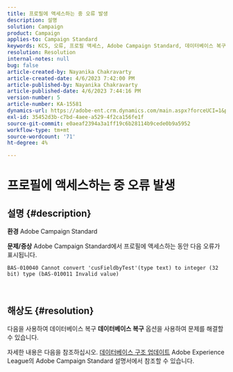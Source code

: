 ```yaml
---
title: 프로필에 액세스하는 중 오류 발생
description: 설명
solution: Campaign
product: Campaign
applies-to: Campaign Standard
keywords: KCS, 오류, 프로필 액세스, Adobe Campaign Standard, 데이터베이스 복구
resolution: Resolution
internal-notes: null
bug: false
article-created-by: Nayanika Chakravarty
article-created-date: 4/6/2023 7:42:00 PM
article-published-by: Nayanika Chakravarty
article-published-date: 4/6/2023 7:44:16 PM
version-number: 5
article-number: KA-15581
dynamics-url: https://adobe-ent.crm.dynamics.com/main.aspx?forceUCI=1&pagetype=entityrecord&etn=knowledgearticle&id=b9aab117-b3d4-ed11-a7c7-6045bd006b3d
exl-id: 35452d3b-c7bd-4aee-a529-4f2ca156fe1f
source-git-commit: e0aeaf2394a3a1ff19c6b28114b9cede0b9a5952
workflow-type: tm+mt
source-wordcount: '71'
ht-degree: 4%

---
```


# 프로필에 액세스하는 중 오류 발생

## 설명 {#description}


<b>환경</b>
Adobe Campaign Standard

<b>문제/증상</b>
Adobe Campaign Standard에서 프로필에 액세스하는 동안 다음 오류가 표시됩니다.


```
BAS-010040 Cannot convert 'cusFieldbyTest'(type text) to integer (32 bit) type (bAS-010011 Invalid value)
```






 



## 해상도 {#resolution}


다음을 사용하여 데이터베이스 복구 <b>데이터베이스 복구</b> 옵션을 사용하여 문제를 해결할 수 있습니다.

자세한 내용은 다음을 참조하십시오. [데이터베이스 구조 업데이트](https://experienceleague.adobe.com/docs/campaign-standard/using/developing/adding-or-extending-a-resource/updating-the-database-structure.html?lang=en) Adobe Experience League의 Adobe Campaign Standard 설명서에서 참조할 수 있습니다.
